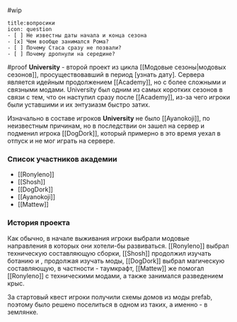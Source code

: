 #wip
```ad-note
title:вопросики
icon: question
- [ ] Не известны даты начала и конца сезона
- [x] Чем вообще занимался Рома? 
- [ ] Почему Стаса сразу не позвали?
- [ ] Почему дропнули на середине?
```
#proof
**University**  - второй проект из цикла [[Модовые сезоны|модовых сезонов]], просуществовавший в период [узнать дату]. Сервера является идейным продолжением [[Academy]], но с более сложными и связными модами. University был одним из самых коротких сезонов в связи с тем, что он наступил сразу после [[Academy]], из-за чего игроки были уставшими и их энтузиазм быстро затих.


Изначально в составе игроков **University** не было [[Ayanokoji]], по неизвестным причинам, но в последствии он зашел на сервер и подменил игрока [[DogDork]], который примерно в это время уехал в отпуск и не мог играть на сервере.

### Список участников академии
- [[Ronyleno]]
- [[Shosh]]
- [[DogDork]]
- [[Ayanokoji]]
- [[Mattew]]

### История проекта
Как обычно, в начале выживания игроки выбрали модовые направления в которых они хотели-бы развиваться. [[Ronyleno]] выбрал техническую составляющую сборки, [[Shosh]] продолжил изучать ботанию и , продолжая изучать моды, [[DogDork]] выбрал магическую составляющую, в частности - таумкрафт, [[Mattew]] же помогал [[Ronyleno]] с техническими модами, а также занимался разведением крыс.

За стартовый квест игроки получили схемы домов из моды prefab, поэтому было решено поселиться в одном из таких, а именно - в землянке.






